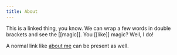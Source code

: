 ```yaml
---
title: About
---
```


This is a linked thing, you know. We can wrap a few words in double brackets and see the [[magic]]. You [[like]] magic? Well, I do!

A normal link like [about me](https://marcusellison.com/) can be present as well.
